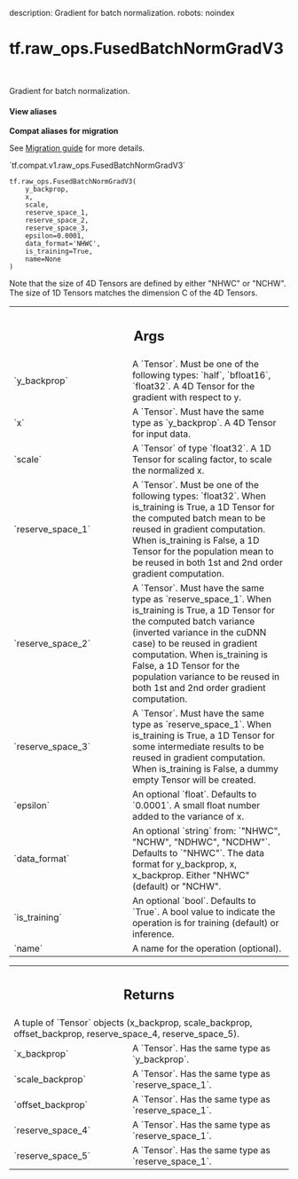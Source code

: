 description: Gradient for batch normalization.
robots: noindex

# tf.raw_ops.FusedBatchNormGradV3

<!-- Insert buttons and diff -->

<table class="tfo-notebook-buttons tfo-api nocontent" align="left">

</table>



Gradient for batch normalization.

<section class="expandable">
  <h4 class="showalways">View aliases</h4>
  <p>
<b>Compat aliases for migration</b>
<p>See
<a href="https://www.tensorflow.org/guide/migrate">Migration guide</a> for
more details.</p>
<p>`tf.compat.v1.raw_ops.FusedBatchNormGradV3`</p>
</p>
</section>

<pre class="devsite-click-to-copy prettyprint lang-py tfo-signature-link">
<code>tf.raw_ops.FusedBatchNormGradV3(
    y_backprop,
    x,
    scale,
    reserve_space_1,
    reserve_space_2,
    reserve_space_3,
    epsilon=0.0001,
    data_format=&#x27;NHWC&#x27;,
    is_training=True,
    name=None
)
</code></pre>



<!-- Placeholder for "Used in" -->

Note that the size of 4D Tensors are defined by either "NHWC" or "NCHW".
The size of 1D Tensors matches the dimension C of the 4D Tensors.

<!-- Tabular view -->
 <table class="responsive fixed orange">
<colgroup><col width="214px"><col></colgroup>
<tr><th colspan="2"><h2 class="add-link">Args</h2></th></tr>

<tr>
<td>
`y_backprop`
</td>
<td>
A `Tensor`. Must be one of the following types: `half`, `bfloat16`, `float32`.
A 4D Tensor for the gradient with respect to y.
</td>
</tr><tr>
<td>
`x`
</td>
<td>
A `Tensor`. Must have the same type as `y_backprop`.
A 4D Tensor for input data.
</td>
</tr><tr>
<td>
`scale`
</td>
<td>
A `Tensor` of type `float32`.
A 1D Tensor for scaling factor, to scale the normalized x.
</td>
</tr><tr>
<td>
`reserve_space_1`
</td>
<td>
A `Tensor`. Must be one of the following types: `float32`.
When is_training is True, a 1D Tensor for the computed batch
mean to be reused in gradient computation. When is_training is
False, a 1D Tensor for the population mean to be reused in both
1st and 2nd order gradient computation.
</td>
</tr><tr>
<td>
`reserve_space_2`
</td>
<td>
A `Tensor`. Must have the same type as `reserve_space_1`.
When is_training is True, a 1D Tensor for the computed batch
variance (inverted variance in the cuDNN case) to be reused in
gradient computation. When is_training is False, a 1D Tensor
for the population variance to be reused in both 1st and 2nd
order gradient computation.
</td>
</tr><tr>
<td>
`reserve_space_3`
</td>
<td>
A `Tensor`. Must have the same type as `reserve_space_1`.
When is_training is True, a 1D Tensor for some intermediate results to be reused
in gradient computation. When is_training is False, a dummy empty Tensor will be
created.
</td>
</tr><tr>
<td>
`epsilon`
</td>
<td>
An optional `float`. Defaults to `0.0001`.
A small float number added to the variance of x.
</td>
</tr><tr>
<td>
`data_format`
</td>
<td>
An optional `string` from: `"NHWC", "NCHW", "NDHWC", "NCDHW"`. Defaults to `"NHWC"`.
The data format for y_backprop, x, x_backprop.
Either "NHWC" (default) or "NCHW".
</td>
</tr><tr>
<td>
`is_training`
</td>
<td>
An optional `bool`. Defaults to `True`.
A bool value to indicate the operation is for training (default)
or inference.
</td>
</tr><tr>
<td>
`name`
</td>
<td>
A name for the operation (optional).
</td>
</tr>
</table>



<!-- Tabular view -->
 <table class="responsive fixed orange">
<colgroup><col width="214px"><col></colgroup>
<tr><th colspan="2"><h2 class="add-link">Returns</h2></th></tr>
<tr class="alt">
<td colspan="2">
A tuple of `Tensor` objects (x_backprop, scale_backprop, offset_backprop, reserve_space_4, reserve_space_5).
</td>
</tr>
<tr>
<td>
`x_backprop`
</td>
<td>
A `Tensor`. Has the same type as `y_backprop`.
</td>
</tr><tr>
<td>
`scale_backprop`
</td>
<td>
A `Tensor`. Has the same type as `reserve_space_1`.
</td>
</tr><tr>
<td>
`offset_backprop`
</td>
<td>
A `Tensor`. Has the same type as `reserve_space_1`.
</td>
</tr><tr>
<td>
`reserve_space_4`
</td>
<td>
A `Tensor`. Has the same type as `reserve_space_1`.
</td>
</tr><tr>
<td>
`reserve_space_5`
</td>
<td>
A `Tensor`. Has the same type as `reserve_space_1`.
</td>
</tr>
</table>

